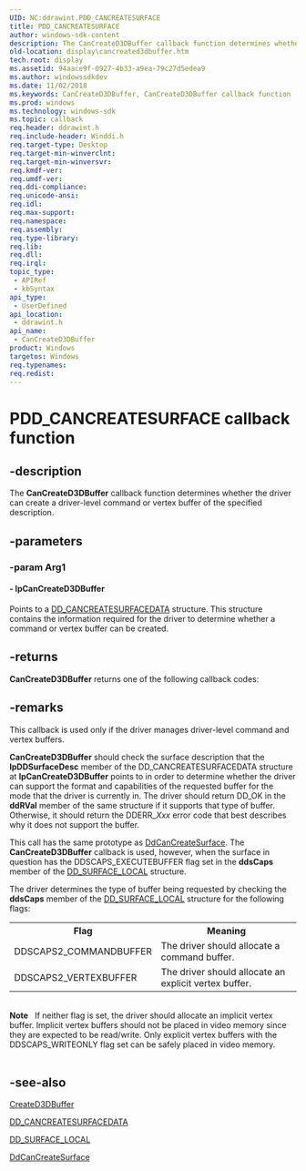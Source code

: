 ```yaml
---
UID: NC:ddrawint.PDD_CANCREATESURFACE
title: PDD_CANCREATESURFACE
author: windows-sdk-content
description: The CanCreateD3DBuffer callback function determines whether the driver can create a driver-level command or vertex buffer of the specified description.
old-location: display\cancreated3dbuffer.htm
tech.root: display
ms.assetid: 94aace9f-0927-4b33-a9ea-79c27d5edea9
ms.author: windowssdkdev
ms.date: 11/02/2018
ms.keywords: CanCreateD3DBuffer, CanCreateD3DBuffer callback function [Display Devices], PDD_CANCREATESURFACE, PDD_CANCREATESURFACE callback, d3dfncs_c13b55de-ef44-4535-959c-dd61bfc3df10.xml, ddrawint/CanCreateD3DBuffer, display.cancreated3dbuffer
ms.prod: windows
ms.technology: windows-sdk
ms.topic: callback
req.header: ddrawint.h
req.include-header: Winddi.h
req.target-type: Desktop
req.target-min-winverclnt: 
req.target-min-winversvr: 
req.kmdf-ver: 
req.umdf-ver: 
req.ddi-compliance: 
req.unicode-ansi: 
req.idl: 
req.max-support: 
req.namespace: 
req.assembly: 
req.type-library: 
req.lib: 
req.dll: 
req.irql: 
topic_type:
 - APIRef
 - kbSyntax
api_type:
 - UserDefined
api_location:
 - ddrawint.h
api_name:
 - CanCreateD3DBuffer
product: Windows
targetos: Windows
req.typenames: 
req.redist: 
---
```


# PDD_CANCREATESURFACE callback function


## -description


The <b>CanCreateD3DBuffer</b> callback function determines whether the driver can create a driver-level command or vertex buffer of the specified description.


## -parameters




### -param Arg1








#### - lpCanCreateD3DBuffer

Points to a <a href="https://msdn.microsoft.com/35ac7efd-1949-497c-8730-2c4414aed977">DD_CANCREATESURFACEDATA</a> structure. This structure contains the information required for the driver to determine whether a command or vertex buffer can be created.


## -returns



<b>CanCreateD3DBuffer</b> returns one of the following callback codes:




## -remarks



This callback is used only if the driver manages driver-level command and vertex buffers.

<b>CanCreateD3DBuffer</b> should check the surface description that the <b>lpDDSurfaceDesc</b> member of the DD_CANCREATESURFACEDATA structure at <b>lpCanCreateD3DBuffer</b> points to in order to determine whether the driver can support the format and capabilities of the requested buffer for the mode that the driver is currently in. The driver should return DD_OK in the <b>ddRVal</b> member of the same structure if it supports that type of buffer. Otherwise, it should return the DDERR_<i>Xxx</i> error code that best describes why it does not support the buffer.

This call has the same prototype as <a href="https://msdn.microsoft.com/015b94d7-427f-401d-b348-d4e9ec5cfe5d">DdCanCreateSurface</a>. The <b>CanCreateD3DBuffer</b> callback is used, however, when the surface in question has the DDSCAPS_EXECUTEBUFFER flag set in the <b>ddsCaps</b> member of the <a href="https://msdn.microsoft.com/45a41cec-0257-4e26-809d-c2fc4c247328">DD_SURFACE_LOCAL</a> structure.

The driver determines the type of buffer being requested by checking the <b>ddsCaps</b> member of the <a href="https://msdn.microsoft.com/45a41cec-0257-4e26-809d-c2fc4c247328">DD_SURFACE_LOCAL</a> structure for the following flags:

<table>
<tr>
<th>Flag</th>
<th>Meaning</th>
</tr>
<tr>
<td>
DDSCAPS2_COMMANDBUFFER

</td>
<td>
The driver should allocate a command buffer.

</td>
</tr>
<tr>
<td>
DDSCAPS2_VERTEXBUFFER

</td>
<td>
The driver should allocate an explicit vertex buffer.

</td>
</tr>
</table>
 

<div class="alert"><b>Note</b>    If neither flag is set, the driver should allocate an implicit vertex buffer. Implicit vertex buffers should not be placed in video memory since they are expected to be read/write. Only explicit vertex buffers with the DDSCAPS_WRITEONLY flag set can be safely placed in video memory.</div>
<div> </div>



## -see-also




<a href="https://msdn.microsoft.com/8b012e65-b78b-41a4-ac05-d9be015b6ed8">CreateD3DBuffer</a>



<a href="https://msdn.microsoft.com/35ac7efd-1949-497c-8730-2c4414aed977">DD_CANCREATESURFACEDATA</a>



<a href="https://msdn.microsoft.com/45a41cec-0257-4e26-809d-c2fc4c247328">DD_SURFACE_LOCAL</a>



<a href="https://msdn.microsoft.com/015b94d7-427f-401d-b348-d4e9ec5cfe5d">DdCanCreateSurface</a>
 

 

